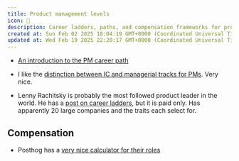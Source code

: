 ```yaml
---
title: Product management levels
icon: 📎
description: Career ladders, paths, and compensation frameworks for product management roles
created at: Sun Feb 02 2025 18:04:19 GMT+0000 (Coordinated Universal Time)
updated at: Wed Feb 19 2025 22:20:17 GMT+0000 (Coordinated Universal Time)
---
```


* [An introduction to the PM career path](https://www.productleaders.blog/blog/product-manager-career-paths)

* I like the [distinction between IC and managerial tracks for PMs](https://runthebusiness.substack.com/p/the-pm-career-ladder-your-unofficial). Very nice.

* Lenny Rachitsky is probably the most followed product leader in the world. He has a [post on career ladders](https://www.lennysnewsletter.com/p/product-management-career-ladders), but it is paid only. Has apparently 20 large companies and the traits each select for.

## Compensation

* Posthog has a [very nice calculator for their roles](https://posthog.com/handbook/people/compensation)          
